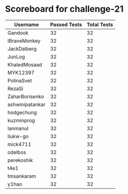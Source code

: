 # Scoreboard for challenge-21
| Username   | Passed Tests | Total Tests |
|------------|--------------|-------------|
| Gandook | 32 | 32 |
| IBraveMonkey | 32 | 32 |
| JackDalberg | 32 | 32 |
| JunLog | 32 | 32 |
| KhaledMosaad | 32 | 32 |
| MYK12397 | 32 | 32 |
| PolinaSvet | 32 | 32 |
| RezaSi | 32 | 32 |
| ZaharBorisenko | 32 | 32 |
| ashwinipatankar | 32 | 32 |
| hodgechung | 32 | 32 |
| kuzminprog | 32 | 32 |
| lanmanul | 32 | 32 |
| liukw-go | 32 | 32 |
| mick4711 | 32 | 32 |
| odelbos | 32 | 32 |
| perekoshik | 32 | 32 |
| t4e1 | 32 | 32 |
| tmsankaram | 32 | 32 |
| y1hao | 32 | 32 |
